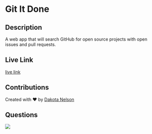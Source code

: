 # Git It Done

## Description

A web app that will search GitHub for open source projects with open issues and pull requests.

## Live Link

[live link](https://kotalilyy.github.io/git-it-done/)

## Contributions

Created with ❤️ by [Dakota Nelson](https://github.com/kotalilyy)

## Questions

<a href="mailto:kotalilyy@gmail.com?"><img src="https://img.shields.io/badge/gmail-%23DD0031.svg?&style=for-the-badge&logo=gmail&logoColor=white"/></a>

